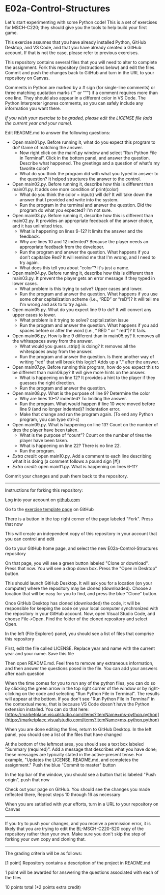 
# E02a-Control-Structures

Let's start experimenting with some Python code! This is a set of exercises for MSCH-C220; they should give you the tools to help build your first game.
 
This exercise assumes that you have already installed Python, GitHub Desktop, and VS Code, and that you have already created a GitHub account. If that is not the case, please refer to previous exercises.

This repository contains several files that you will need to alter to complete the assignment. Fork this repository (instructions below) and edit the files. Commit and push the changes back to GitHub and turn in the URL to your repository on Canvas.

Comments in Python are marked by a # sign (for single-line comments) or three matching quotation marks (''' or """) if a comment requires more than one line. They should also appear in a different color in VS Code. The Python Interpreter ignores comments, so you can safely include any information you want there.

*If you wish your exercise to be graded, please edit the LICENSE file (add the current year and your name).*

Edit README.md to answer the following questions:

- Open main01.py. Before running it, what do you expect this program to do?
Game of matching the answer.
  - Now right click on the main1.py window and select “Run Python File in Terminal”. Click in the bottom panel, and answer the question. Describe what happened.
  The greetings and a question of what's my favorite color?
  - What do you think the program did with what you typed in answer to the question?
  It helped structures the answer to the control.
- Open main02.py. Before running it, describe how this is different than main01.py.
It adds one more condition of print(color)
  - What do you think the color = input() will do?
  It will take down the answer that I provided and write into the system.
  - Run the program in the terminal and answer the question. Did the program do what you expected?
  I'm not sure.
- Open main03.py. Before running it, describe how this is different than main02.py.
It provides an appropriate feedback of the answer choice, and it has unlimited tries.
  - What is happening on lines 9–12?
  It limits the answer and the feedback.
  - Why are lines 10 and 12 indented?
  Because the player needs an appropriate feedback from the developer.
  - Run the program and answer the question. What happens if you don’t capitalize Red?
  It will remind me that I'm wrong, and I need to try again.
  - What does this tell you about "color"?
  It's just a name.
- Open main04.py. Before running it, describe how this is different than main03.py.
It prevent the player gets an error message if they typed in lower cases.
  - What problem is this trying to solve?
Upper cases and lower.
  - Run the program and answer the question. What happens if you use some other capitalization scheme (i.e., “RED” or “reD“)?
It will tell me I'm wrong and ask to to try again.
- Open main05.py. What do you expect line 9 to do?
It will convert any upper cases to lower.
  - What problem is it trying to solve?
capitalization issue
  - Run the program and answer the question. What happens if you add spaces before or after the word (i.e., “ RED “ or “ red”)?
It fails.
 - Open main06.py. How is line 9 different than in main05.py?
It removes all the whitespaces away from the answer.
   - What would you guess .strip() is doing?
It removes all the whitespaces away from the answer.
   - Run the program and answer the question. Is there another way of writing “red” that will break this logic?
  Adds up a "." after the answer.
 - Open main07.py. Before running this program, how do you expect this to be different than main06.py?
    It will give more hints on the answer.
   - What is happening on line 12?
    It provides a hint to the player if they guesses the right direction.
   - Run the program and answer the question.
 - Open main08.py. What is the purpose of line 9?
    Determine the color
   - Why are lines 10–17 indented?
    To limiting the answer.
   - Run the program. What would happen if line 10 were moved before line 9 (and no longer indented)?
   Indentation error.
   - Make that change and run the program again. (To end any Python program, you can type ctrl-c)
 - Open main09.py. What is happening on line 13?
    Count on the number of tires the player have been taken.
   - What is the purpose of “count”?
    Count on the number of tires the player have been taken.
   - What is happening on line 22?
    There is no line 22.
   - Run the program.
 - *Extra credit:* open main10.py. Add a comment to each line describing what it is doing (a comment follows a pound sign [#])
 - *Extra credit:* open main11.py. What is happening on lines 6-11?
  
Commit your changes and push them back to the repository. 

---

Instructions for forking this repository:
 
Log into your account on [github.com](https://github.com)

Go to the [exercise template page](https://github.com/BL-MSCH-C220-S20/E02a-Control-Structures) on GitHub

There is a button in the top right corner of the page labeled "Fork". Press that now

This will create an independent copy of this repository in your account that you can control and edit

Go to your GitHub home page, and select the new E02a-Control-Structures repository

On that page, you will see a green button labeled "Clone or download". Press that now. You will see a drop down box. Press the "Open in Desktop" button.

This should launch GitHub Desktop. It will ask you for a location (on your computer) where the repository may be cloned (downloaded). Choose a location that will be easy for you to find, and press the blue "Clone" button.

Once GitHub Desktop has cloned (downloaded) the code, it will be responsible for keeping the code on your local computer synchronized with the repository in your GitHub account. Now, open Visual Studio Code, and choose File->Open. Find the folder of the cloned repository and select Open.

In the left (File Explorer) panel, you should see a list of files that comprise this repository

First, edit the file called LICENSE. Replace year and name with the current year and your name. Save this file

Then open README.md. Feel free to remove any extraneous information, and then answer the questions posed in the file. You can add your answers after each question

When the time comes for you to run any of the python files, you can do so by clicking the green arrow in the top right corner of the window or by right-clicking on the code and selecting "Run Python File in Terminal". The results will appear at the bottom. If you don't see "Run Python File in Terminal" in the contextual menu, that is because VS Code doesn't have the Python extension installed. You can do that here: [https://marketplace.visualstudio.com/items?itemName=ms-python.python](https://marketplace.visualstudio.com/items?itemName=ms-python.python)

When you are done editing the files, return to GitHub Desktop. In the left panel, you should see a list of the files that have changed

At the bottom of the leftmost area, you should see a text box labeled "Summary (required)". Add a message that describes what you have done; these messages are typically stated in the active-present tense. For example, "Updates the LICENSE, README.md, and completes the assignment." Push the blue "Commit to master" button

In the top bar of the window, you should see a button that is labeled "Push origin", push that now

Check out your page on GitHub. You should see the changes you made reflected there, Repeat steps 10 through 16 as necessary

When you are satisfied with your efforts, turn in a URL to your repository on Canvas

---
If you try to push your changes, and you receive a permission error, it is likely that you are trying to edit the BL-MSCH-C220-S20 copy of the repository rather than your own. Make sure you don't skip the step of forking your own copy and cloning that.

---

The grading criteria will be as follows:
 
[1 point] Repository contains a description of the project in README.md

1 point will be awarded for answering the questions associated with each of the files

10 points total (+2 points extra credit)
